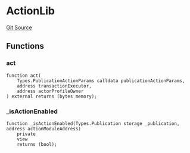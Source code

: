 # ActionLib
[Git Source](https://github.com/digiv3rse/core-contracts/blob/5454b58664fab805b6888a68ff40915d251f32f3/contracts/libraries/ActionLib.sol)


## Functions
### act


```solidity
function act(
    Types.PublicationActionParams calldata publicationActionParams,
    address transactionExecutor,
    address actorProfileOwner
) external returns (bytes memory);
```

### _isActionEnabled


```solidity
function _isActionEnabled(Types.Publication storage _publication, address actionModuleAddress)
    private
    view
    returns (bool);
```

